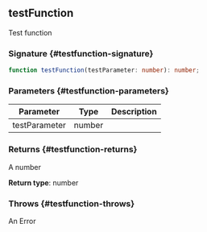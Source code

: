 ## testFunction

Test function

### Signature {#testfunction-signature}

```typescript
function testFunction(testParameter: number): number;
```

### Parameters {#testfunction-parameters}

| Parameter | Type | Description |
| - | - | - |
| testParameter | number |  |

### Returns {#testfunction-returns}

A number

**Return type**: number

### Throws {#testfunction-throws}

An Error
